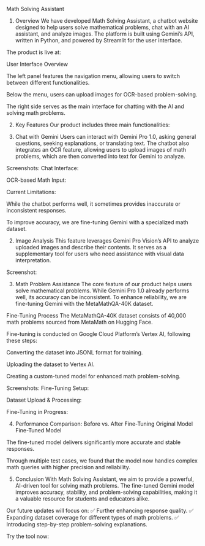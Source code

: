 Math Solving Assistant
1. Overview
We have developed Math Solving Assistant, a chatbot website designed to help users solve mathematical problems, chat with an AI assistant, and analyze images. The platform is built using Gemini’s API, written in Python, and powered by Streamlit for the user interface.

The product is live at: 

User Interface Overview


The left panel features the navigation menu, allowing users to switch between different functionalities.

Below the menu, users can upload images for OCR-based problem-solving.

The right side serves as the main interface for chatting with the AI and solving math problems.

2. Key Features
Our product includes three main functionalities:

1. Chat with Gemini
Users can interact with Gemini Pro 1.0, asking general questions, seeking explanations, or translating text. The chatbot also integrates an OCR feature, allowing users to upload images of math problems, which are then converted into text for Gemini to analyze.

Screenshots:
Chat Interface:


OCR-based Math Input:


Current Limitations:

While the chatbot performs well, it sometimes provides inaccurate or inconsistent responses.

To improve accuracy, we are fine-tuning Gemini with a specialized math dataset.

2. Image Analysis
This feature leverages Gemini Pro Vision’s API to analyze uploaded images and describe their contents. It serves as a supplementary tool for users who need assistance with visual data interpretation.

Screenshot:


3. Math Problem Assistance
The core feature of our product helps users solve mathematical problems. While Gemini Pro 1.0 already performs well, its accuracy can be inconsistent. To enhance reliability, we are fine-tuning Gemini with the MetaMathQA-40K dataset.

Fine-Tuning Process
The MetaMathQA-40K dataset consists of 40,000 math problems sourced from MetaMath on Hugging Face.

Fine-tuning is conducted on Google Cloud Platform’s Vertex AI, following these steps:

Converting the dataset into JSONL format for training.

Uploading the dataset to Vertex AI.

Creating a custom-tuned model for enhanced math problem-solving.

Screenshots:
Fine-Tuning Setup:


Dataset Upload & Processing:


Fine-Tuning in Progress:


4. Performance Comparison: Before vs. After Fine-Tuning
Original Model	Fine-Tuned Model
	
The fine-tuned model delivers significantly more accurate and stable responses.

Through multiple test cases, we found that the model now handles complex math queries with higher precision and reliability.

5. Conclusion
With Math Solving Assistant, we aim to provide a powerful, AI-driven tool for solving math problems. The fine-tuned Gemini model improves accuracy, stability, and problem-solving capabilities, making it a valuable resource for students and educators alike.

Our future updates will focus on:
✅ Further enhancing response quality.
✅ Expanding dataset coverage for different types of math problems.
✅ Introducing step-by-step problem-solving explanations.

Try the tool now: 

